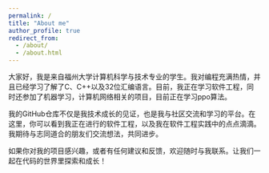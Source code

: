 ```yaml
---
permalink: /
title: "About me"
author_profile: true
redirect_from: 
  - /about/
  - /about.html
---
```


大家好，我是来自福州大学计算机科学与技术专业的学生。我对编程充满热情，并且已经学习了解了C、C++以及32位汇编语言。目前，我正在学习软件工程，同时还参加了机器学习，计算机网络相关的项目，目前正在学习ppo算法。

我的GitHub仓库不仅是我技术成长的见证，也是我与社区交流和学习的平台。在这里，你可以看到我正在进行的软件工程，以及我在软件工程实践中的点点滴滴。我期待与志同道合的朋友们交流想法，共同进步。

如果你对我的项目感兴趣，或者有任何建议和反馈，欢迎随时与我联系。让我们一起在代码的世界里探索和成长！
